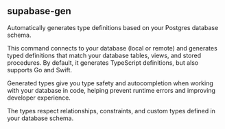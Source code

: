 ## supabase-gen

Automatically generates type definitions based on your Postgres database schema.

This command connects to your database (local or remote) and generates typed definitions that match your database tables, views, and stored procedures. By default, it generates TypeScript definitions, but also supports Go and Swift.

Generated types give you type safety and autocompletion when working with your database in code, helping prevent runtime errors and improving developer experience.

The types respect relationships, constraints, and custom types defined in your database schema.
